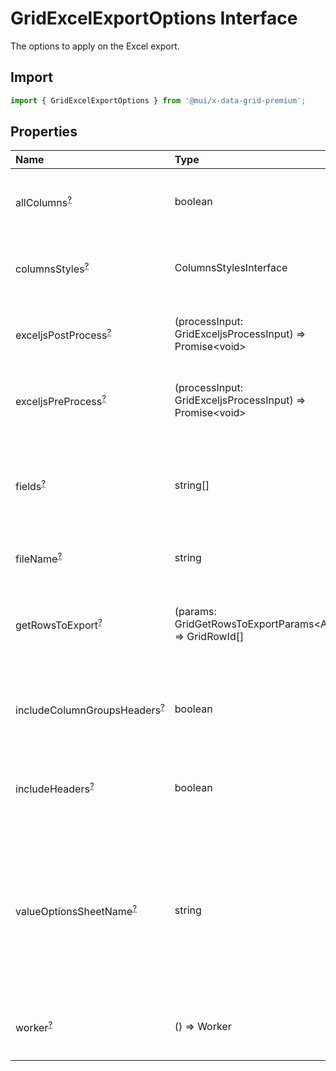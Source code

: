 # GridExcelExportOptions Interface

<p class="description">The options to apply on the Excel export.</p>

## Import

```js
import { GridExcelExportOptions } from '@mui/x-data-grid-premium';
```

## Properties

| Name                                                                                                                                                                                                            | Type                                                                                             | Default                                            | Description                                                                                                                                      |
| :-------------------------------------------------------------------------------------------------------------------------------------------------------------------------------------------------------------- | :----------------------------------------------------------------------------------------------- | :------------------------------------------------- | :----------------------------------------------------------------------------------------------------------------------------------------------- |
| <span class="prop-name optional">allColumns<sup><abbr title="optional">?</abbr></sup> [<span class="plan-premium" title="Premium plan"></span>](/x/introduction/licensing/#premium-plan)</span>                 | <span class="prop-type">boolean</span>                                                           | <span class="prop-default">false</span>            | If `true`, the hidden columns will also be exported.                                                                                             |
| <span class="prop-name optional">columnsStyles<sup><abbr title="optional">?</abbr></sup> [<span class="plan-premium" title="Premium plan"></span>](/x/introduction/licensing/#premium-plan)</span>              | <span class="prop-type">ColumnsStylesInterface</span>                                            |                                                    | Object mapping column field to Exceljs style                                                                                                     |
| <span class="prop-name optional">exceljsPostProcess<sup><abbr title="optional">?</abbr></sup> [<span class="plan-premium" title="Premium plan"></span>](/x/introduction/licensing/#premium-plan)</span>         | <span class="prop-type">(processInput: GridExceljsProcessInput) =&gt; Promise&lt;void&gt;</span> |                                                    | Method called after adding the rows to the workbook.                                                                                             |
| <span class="prop-name optional">exceljsPreProcess<sup><abbr title="optional">?</abbr></sup> [<span class="plan-premium" title="Premium plan"></span>](/x/introduction/licensing/#premium-plan)</span>          | <span class="prop-type">(processInput: GridExceljsProcessInput) =&gt; Promise&lt;void&gt;</span> |                                                    | Method called before adding the rows to the workbook.                                                                                            |
| <span class="prop-name optional">fields<sup><abbr title="optional">?</abbr></sup> [<span class="plan-premium" title="Premium plan"></span>](/x/introduction/licensing/#premium-plan)</span>                     | <span class="prop-type">string[]</span>                                                          |                                                    | The columns exported.<br />This should only be used if you want to restrict the columns exports.                                                 |
| <span class="prop-name optional">fileName<sup><abbr title="optional">?</abbr></sup> [<span class="plan-premium" title="Premium plan"></span>](/x/introduction/licensing/#premium-plan)</span>                   | <span class="prop-type">string</span>                                                            | <span class="prop-default">`document.title`</span> | The string used as the file name.                                                                                                                |
| <span class="prop-name optional">getRowsToExport<sup><abbr title="optional">?</abbr></sup> [<span class="plan-premium" title="Premium plan"></span>](/x/introduction/licensing/#premium-plan)</span>            | <span class="prop-type">(params: GridGetRowsToExportParams&lt;Api&gt;) =&gt; GridRowId[]</span>  |                                                    | Function that returns the id of the rows to export on the order they should be exported.                                                         |
| <span class="prop-name optional">includeColumnGroupsHeaders<sup><abbr title="optional">?</abbr></sup> [<span class="plan-premium" title="Premium plan"></span>](/x/introduction/licensing/#premium-plan)</span> | <span class="prop-type">boolean</span>                                                           | <span class="prop-default">true</span>             | If `true`, the headers of the column groups will be added into the file.                                                                         |
| <span class="prop-name optional">includeHeaders<sup><abbr title="optional">?</abbr></sup> [<span class="plan-premium" title="Premium plan"></span>](/x/introduction/licensing/#premium-plan)</span>             | <span class="prop-type">boolean</span>                                                           | <span class="prop-default">true</span>             | If `true`, the first row of the file will include the headers of the grid.                                                                       |
| <span class="prop-name optional">valueOptionsSheetName<sup><abbr title="optional">?</abbr></sup> [<span class="plan-premium" title="Premium plan"></span>](/x/introduction/licensing/#premium-plan)</span>      | <span class="prop-type">string</span>                                                            |                                                    | Name given to the worksheet containing the columns valueOptions.<br />valueOptions are added to this worksheet if they are provided as an array. |
| <span class="prop-name optional">worker<sup><abbr title="optional">?</abbr></sup> [<span class="plan-premium" title="Premium plan"></span>](/x/introduction/licensing/#premium-plan)</span>                     | <span class="prop-type">() =&gt; Worker</span>                                                   |                                                    | Function to return the Worker instance to be called.                                                                                             |
